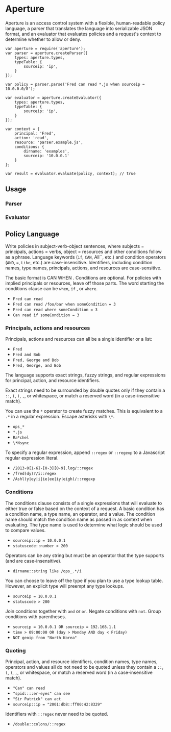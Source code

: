 # Aperture

Aperture is an access control system with a flexible, human-readable policy
language, a parser that translates the language into serializable JSON format,
and an evaluator that evaluates policies and a request's context to determine
whether to allow or deny.

    var aperture = require('aperture');
    var parser = aperture.createParser({
        types: aperture.types,
        typeTable: {
            sourceip: 'ip',
        }
    });

    var policy = parser.parse('Fred can read *.js when sourceip = 10.0.0.0/8');

    var evaluator = aperture.createEvaluator({
        types: aperture.types,
        typeTable: {
            sourceip: 'ip',
        }
    });

    var context = {
        principal: 'Fred',
        action: 'read',
        resource: 'parser.example.js',
        conditions: {
            dirname: 'examples',
            sourceip: '10.0.0.1'
        }
    };

    var result = evaluator.evaluate(policy, context); // true

## Usage

### Parser


### Evaluator


## Policy Language

Write policies in subject-verb-object sentences, where subjects = principals,
actions = verbs, object = resources and other conditions follow as a phrase.
Language keywords (`if`, `CAN`, All``, etc.) and condition operators (`AND`,
`=`, `Like`, etc.) are case-insensitive. Identifiers, including condition names,
type names, principals, actions, and resources are case-sensitive.

The basic format is <principals> CAN <actions> <resources> WHEN <conditions>.
Conditions are optional. For policies with implied principals or resources,
leave off those parts. The word starting the conditions clause can be `when`,
`if` , or `where`.

* `Fred can read`
* `Fred can read /foo/bar when someCondition = 3`
* `Fred can read where someCondition = 3`
* `Can read if someCondition = 3`

### Principals, actions and resources

Principals, actions and resources can all be a single identifier or a list:

* `Fred`
* `Fred and Bob`
* `Fred, George and Bob`
* `Fred, George, and Bob`

The language supports exact strings, fuzzy strings, and regular expressions for
principal, action, and resource identifiers.

Exact strings need to be surrounded by double quotes only if they contain a
`::`, `(`, `)`, `,`, or whitespace, or match a reserved word (in a
case-insensitive match).

You can use the `*` operator to create fuzzy matches. This is equivalent to a
`.*` in a regular expression. Escape asterisks with `\*`.

* `ops_*`
* `*.js`
* `Ra*chel`
* `\*Nsync`

To specify a regular expression, append `::regex` or `::regexp` to a Javascript
regular expression literal.

* `/2013-0[1-6]-[0-3][0-9].log/::regex`
* `/fred(dy)?/i::regex`
* `/Ashl(y|ey|i|ie|ee|iy|eigh)/::regexp`

### Conditions

The conditions clause consists of a single expressions that will evaluate to
either true or false based on the context of a request. A basic condition has a
condition name, a type name, an operator, and a value. The condition name
should match the condition name as passed in as context when evaluating. The
type name is used to determine what logic should be used to compare values. 

* `sourceip::ip = 10.0.0.1`
* `statuscode::number > 200`

Operators can be any string but must be an operator that the type supports (and
are case-insensitive).

* `dirname::string like /ops_.*/i`

You can choose to leave off the type if you plan to use a type lookup table.
However, an explicit type will preempt any type lookups.

* `sourceip = 10.0.0.1`
* `statuscode > 200`

Join conditions together with `and` or `or`. Negate conditions with `not`.
Group conditions with parentheses.

* `sourceip = 10.0.0.1 OR sourceip = 192.168.1.1`
* `time > 09:00:00 OR (day > Monday AND day < Friday)`
* `NOT geoip from "North Korea"`

### Quoting

Principal, action, and resource identifiers, condition names, type names,
operators and values all do not need to be quoted unless they contain a `::`,
`(`, `)`, `,`, or whitespace, or match a reserved word (in a case-insensitive
match).

* `"Can" can read`
* `"spid::::er-eyes" can see`
* `"Sir Patrick" can act`
* `sourceip::ip = "2001:db8::ff00:42:8329"`

Identifiers with `::regex` never need to be quoted.

* `/double::colons/::regex`
